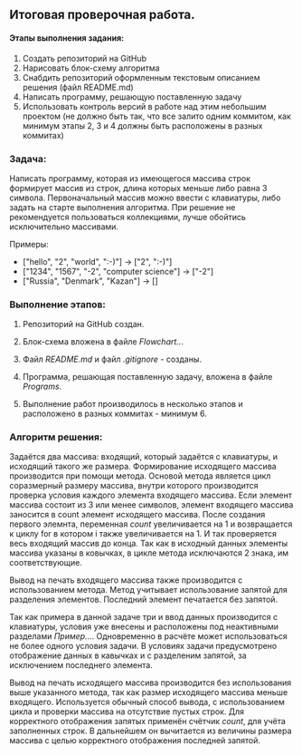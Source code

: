 ## Итоговая проверочная работа.

#### Этапы выполнения задания:

1. Создать репозиторий на GitHub
2. Нарисовать блок-схему алгоритма
3. Снабдить репозиторий оформленным текстовым описанием решения (файл README.md)
4. Написать программу, решающую поставленную задачу
5. Использовать контроль версий в работе над этим небольшим проектом (не должно быть так, что все залито одним коммитом, как минимум этапы 2, 3 и 4 должны быть расположены в разных коммитах)

### Задача:

Написать программу, которая из имеющегося массива строк формирует массив из строк, длина которых меньше либо равна 3 символа. Первоначальный массив можно ввести с клавиатуры, либо задать на старте выполнения алгоритма. При решение не рекомендуется пользоваться коллекциями, лучше обойтись исключительно массивами.

Примеры:

* ["hello", "2", "world", ":-)"] -> ["2", ":-)"]
* ["1234", "1567", "-2", "computer science"] -> ["-2"]
* ["Russia", "Denmark", "Kazan"] -> []

### Выполнение этапов:

1. Репозиторий на GitHub создан.

2. Блок-схема вложена в файле *_Flowchart.._*.

3. Файл *_README.md_* и файл *_.gitignore_* - созданы.

4. Программа, решающая поставленную задачу, вложена в файле *_Programs_*.

5. Выполнение работ производилось в несколько этапов и расположено в разных коммитах - минимум 6.

### Алгоритм решения:

Задаётся два массива: входящий, который задаётся с клавиатуры, и исходящий такого же размера. 
Формирование исходящего массива производится при помощи метода. Основой метода является цикл соразмерный размеру массива, внутри которого производится проверка условия каждого элемента входящего массива. 
Если элемент массива состоит из 3 или менее символов, элемент входящего массива заносится в count элемент исходящего массива. После создания первого элемнта, переменная *_count_* увеличивается на 1 и возвращается к циклу for в котором i также увеличивается на 1. И так проверяется весь входящий массив до конца.
Так как в исходный данных элементы массива указаны в ковычках, в цикле метода исключаются 2 знака, им соответствующие.

Вывод на печать входящего массива также производится с использованием метода. Метод учитывает использование запятой для разделения элементов. Последний элемент печатается без запятой.

Так как примера в данной задаче три и ввод данных производится с клавиатуры, условия уже внесены и расположены под неактивными разделами *_Пример..._*. Одновременно в расчёте может использоваться не более одного условия задачи. В условиях задачи предусмотрено отображение данных в кавычках и с разделеним запятой, за исключением последнего элемента.
 
Вывод на печать исходящего массива производится без использования выше указанного метода, так как размер исходящего массива меньше входящего. Используется обычный способ вывода, с использованием цикла и проверки массива на отсутствие пустых строк. Для корректного отображения запятых применён счётчик *_count_*, для учёта заполненных строк. В дальнейшем он вычитается из величины размера массива с целью корректного отображения последней запятой.


